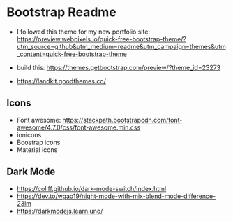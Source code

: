 # Bootstrap Readme

- I followed this theme for my new portfolio site: https://preview.webpixels.io/quick-free-bootstrap-theme/?utm_source=github&utm_medium=readme&utm_campaign=themes&utm_content=quick-free-bootstrap-theme

- build this: https://themes.getbootstrap.com/preview/?theme_id=23273
- https://landkit.goodthemes.co/

## Icons

- Font awesome: https://stackpath.bootstrapcdn.com/font-awesome/4.7.0/css/font-awesome.min.css
- ionicons
- Boostrap icons
- Material icons


## Dark Mode

- https://coliff.github.io/dark-mode-switch/index.html
- https://dev.to/wgao19/night-mode-with-mix-blend-mode-difference-23lm
- https://darkmodejs.learn.uno/